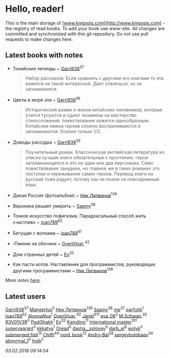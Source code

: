 # Hello, reader!
This is the main storage of [www.knigopis.com](http://www.knigopis.com) - the registry of read books.
To add your book use www-site. All changes are committed and synchronized with this git repository.
Do not use pull requests to make changes here.


## Latest books with notes
* Токийские легенды ~ [Garri938](users/114/114389869162010721507-google)<sup>37</sup>
    > Набор рассказов. Если сравнить с другими его книгами то эта кажется не такой интересной. Дает отвлечься, но не запоминается.

* Цветы в море зла ~ [Garri938](users/114/114389869162010721507-google)<sup>36</sup>
    > Исторический роман о жизни китайских чиновников, которые учатся тусуются и сдают экзамены на мастерство стихосложения. повествование кажется однообразным. Китайские имена героев сложно воспринимаются и запоминаются. Осилил только 1/3.

* Доводы рассудка ~ [Garri938](users/114/114389869162010721507-google)<sup>35</sup>
    > Поучительный роман. Классическая английская литература из списка лучшие книги обязательные к прочтению. герои запоминающееся и это не один или два персонажа. Само повествование занудное, но главное же в таких романах это поступки и переживание самих героев. Перевод книги на русский тоже радует, потому как не похож на повседневный язык.

* Дикая Россия (фотоальбом) ~ [Ник Литвинов](users/241/241974816-vkontakte)<sup>139</sup>

* Вероника решает умереть ~ [Saamy](users/115/115226508-vkontakte)<sup>38</sup>

* Тонкое искусство пофигизма. Парадоксальный способ жить счастливо ~ [joan789](users/240/2401650-vkontakte)<sup>62</sup>

* Бегущая с волками ~ [joan789](users/240/2401650-vkontakte)<sup>61</sup>

* ▫Пикник на обочине ~ [GvenVivar ](users/158/158266434925901-facebook)<sup>42</sup>

* Дом странных детей ~ [En](users/333/333646551-vkontakte)<sup>32</sup>

* Как пасти котов. Наставление для программистов, руководящих другими программистами ~ [Ник Литвинов](users/241/241974816-vkontakte)<sup>138</sup>


_More notes [here](latest_books_with_notes.md)._


## Latest users
[Garri938](users/114/114389869162010721507-google)<sup>37</sup> 
[Mangertus](users/156/15649404-vkontakte)<sup>5</sup> 
[Ник Литвинов](users/241/241974816-vkontakte)<sup>139</sup> 
[Saamy](users/115/115226508-vkontakte)<sup>38</sup> 
[me](users/381/381417697-yandex)<sup>37</sup> 
[parfutik](users/116/116212888203021514442-google)<sup>1</sup> 
[joan789](users/240/2401650-vkontakte)<sup>62</sup> 
[AlyonaNya](users/766/76622692-yandex)<sup>1</sup> 
[GvenVivar ](users/158/158266434925901-facebook)<sup>42</sup> 
[Janet](users/108/108113656204404967440-google)<sup>611</sup> 
[eva_06](users/469/469391233-vkontakte)<sup>2</sup> 
[M.Schwan ](users/101/101892939810731181399-google)<sup>35</sup> 
[R3V01V3R](users/102/102961825735323371351-google)<sup>0</sup> 
[PadiShakh](users/108/108140979023821813772-google)<sup>1</sup> 
[En](users/333/333646551-vkontakte)<sup>32</sup> 
[Kainding](users/102/102220567175253488762-google)<sup>11</sup> 
[International master](users/741/74140988-vkontakte)<sup>101</sup> 
[supervagrant](users/966/9668081-vkontakte)<sup>0</sup> 
[kkkatya](users/326/32695636-vkontakte)<sup>1</sup> 
[Oread](users/117/117358163930312258753-google)<sup>0</sup> 
[dasha__solovey](users/178/17878602-vkontakte)<sup>0</sup> 
[darb_el](users/184/184135339-vkontakte)<sup>8</sup> 
[wolyk](users/108/108891319775742454384-google)<sup>0</sup> 
[submerged fish](users/471/471364154-yandex)<sup>15</sup> 
[Chiffi](users/105/105831994080785626680-google)<sup>44</sup> 
[nord_book](users/325/325862222-vkontakte)<sup>12</sup> 
[Andry-Bal](users/109/109232883876697421544-google)<sup>28</sup> 
[sergeybolobaev](users/112/112205967961310617540-google)<sup>34</sup> 
[abnormal_1](users/183/183470027-vkontakte)<sup>0</sup> 
[hiqb](users/481/481697754-yandex)<sup>2</sup> 


_03.02.2018 09:14:54_
